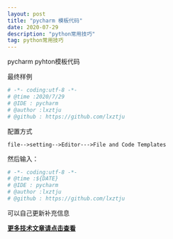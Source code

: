 ```yaml
---
layout: post
title: "pycharm 模板代码"
date: 2020-07-29
description: "python常用技巧"
tag: python常用技巧 
--- 
```



pycharm pyhton模板代码

最终样例
```python
# -*- coding:utf-8 -*-
# @time :2020/7/29
# @IDE : pycharm
# @author :lxztju
# @github : https://github.com/lxztju
```


配置方式

`file-->setting-->Editor--->File and Code Templates`

然后输入：

```python
# -*- coding:utf-8 -*-
# @time :${DATE}
# @IDE : pycharm
# @author :lxztju
# @github : https://github.com/lxztju
```

可以自己更新补充信息

**[更多技术文章请点击查看](https://zhuanlan.zhihu.com/c_1261351545301553152)**
